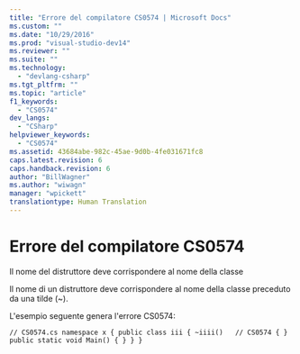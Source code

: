 ```yaml
---
title: "Errore del compilatore CS0574 | Microsoft Docs"
ms.custom: ""
ms.date: "10/29/2016"
ms.prod: "visual-studio-dev14"
ms.reviewer: ""
ms.suite: ""
ms.technology: 
  - "devlang-csharp"
ms.tgt_pltfrm: ""
ms.topic: "article"
f1_keywords: 
  - "CS0574"
dev_langs: 
  - "CSharp"
helpviewer_keywords: 
  - "CS0574"
ms.assetid: 43684abe-982c-45ae-9d0b-4fe031671fc8
caps.latest.revision: 6
caps.handback.revision: 6
author: "BillWagner"
ms.author: "wiwagn"
manager: "wpickett"
translationtype: Human Translation
---
```

# Errore del compilatore CS0574
Il nome del distruttore deve corrispondere al nome della classe  
  
 Il nome di un distruttore deve corrispondere al nome della classe preceduto da una tilde \(~\).  
  
 L'esempio seguente genera l'errore CS0574:  
  
```  
// CS0574.cs namespace x { public class iii { ~iiii()   // CS0574 { } public static void Main() { } } }  
```